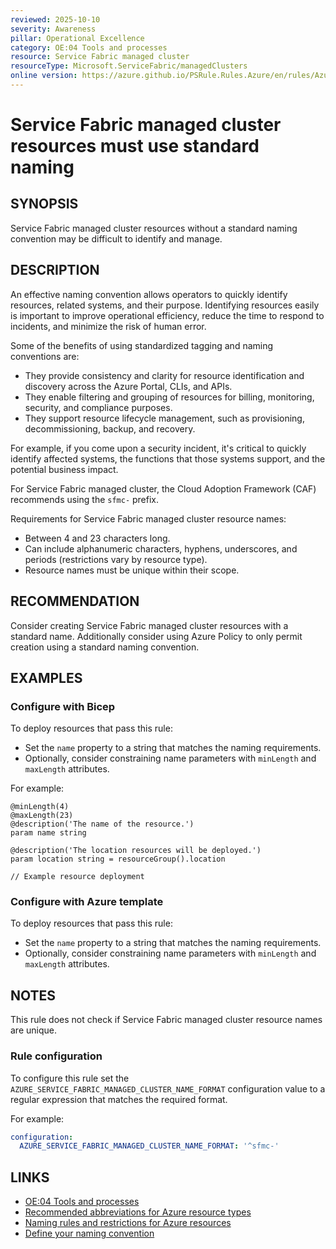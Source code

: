 ```yaml
---
reviewed: 2025-10-10
severity: Awareness
pillar: Operational Excellence
category: OE:04 Tools and processes
resource: Service Fabric managed cluster
resourceType: Microsoft.ServiceFabric/managedClusters
online version: https://azure.github.io/PSRule.Rules.Azure/en/rules/Azure.ServiceFabric.ManagedNaming/
---
```


# Service Fabric managed cluster resources must use standard naming

## SYNOPSIS

Service Fabric managed cluster resources without a standard naming convention may be difficult to identify and manage.

## DESCRIPTION

An effective naming convention allows operators to quickly identify resources, related systems, and their purpose.
Identifying resources easily is important to improve operational efficiency, reduce the time to respond to incidents,
and minimize the risk of human error.

Some of the benefits of using standardized tagging and naming conventions are:

- They provide consistency and clarity for resource identification and discovery across the Azure Portal, CLIs, and APIs.
- They enable filtering and grouping of resources for billing, monitoring, security, and compliance purposes.
- They support resource lifecycle management, such as provisioning, decommissioning, backup, and recovery.

For example, if you come upon a security incident, it's critical to quickly identify affected systems,
the functions that those systems support, and the potential business impact.

For Service Fabric managed cluster, the Cloud Adoption Framework (CAF) recommends using the `sfmc-` prefix.

Requirements for Service Fabric managed cluster resource names:

- Between 4 and 23 characters long.
- Can include alphanumeric characters, hyphens, underscores, and periods (restrictions vary by resource type).
- Resource names must be unique within their scope.

## RECOMMENDATION

Consider creating Service Fabric managed cluster resources with a standard name.
Additionally consider using Azure Policy to only permit creation using a standard naming convention.

## EXAMPLES

### Configure with Bicep

To deploy resources that pass this rule:

- Set the `name` property to a string that matches the naming requirements.
- Optionally, consider constraining name parameters with `minLength` and `maxLength` attributes.

For example:

```bicep
@minLength(4)
@maxLength(23)
@description('The name of the resource.')
param name string

@description('The location resources will be deployed.')
param location string = resourceGroup().location

// Example resource deployment
```

### Configure with Azure template

To deploy resources that pass this rule:

- Set the `name` property to a string that matches the naming requirements.
- Optionally, consider constraining name parameters with `minLength` and `maxLength` attributes.

## NOTES

This rule does not check if Service Fabric managed cluster resource names are unique.

<!-- caf:note name-format -->

### Rule configuration

<!-- module:config rule AZURE_SERVICE_FABRIC_MANAGED_CLUSTER_NAME_FORMAT -->

To configure this rule set the `AZURE_SERVICE_FABRIC_MANAGED_CLUSTER_NAME_FORMAT` configuration value to a regular expression
that matches the required format.

For example:

```yaml
configuration:
  AZURE_SERVICE_FABRIC_MANAGED_CLUSTER_NAME_FORMAT: '^sfmc-'
```

## LINKS

- [OE:04 Tools and processes](https://learn.microsoft.com/azure/well-architected/operational-excellence/tools-processes)
- [Recommended abbreviations for Azure resource types](https://learn.microsoft.com/azure/cloud-adoption-framework/ready/azure-best-practices/resource-abbreviations)
- [Naming rules and restrictions for Azure resources](https://learn.microsoft.com/azure/azure-resource-manager/management/resource-name-rules)
- [Define your naming convention](https://learn.microsoft.com/azure/cloud-adoption-framework/ready/azure-best-practices/resource-naming)
